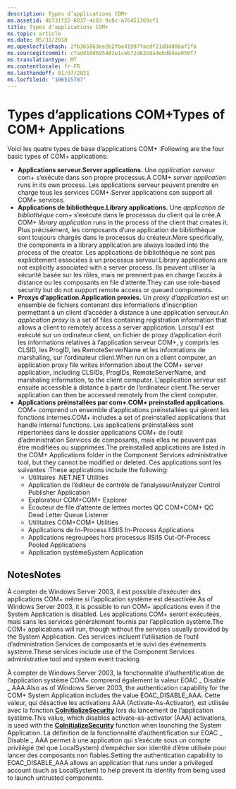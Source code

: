 ```yaml
---
description: Types d’applications COM+
ms.assetid: 4b731f22-6837-4c03-9c8c-a76451369cf1
title: Types d’applications COM+
ms.topic: article
ms.date: 05/31/2018
ms.openlocfilehash: 2fb365863ee2b2fbe41997facdf21d84866af1f6
ms.sourcegitcommit: c7add10d695482e1ceb72d62b8a4ebd84ea050f7
ms.translationtype: MT
ms.contentlocale: fr-FR
ms.lasthandoff: 01/07/2021
ms.locfileid: "106515787"
---
```

# <a name="types-of-com-applications"></a><span data-ttu-id="88954-103">Types d’applications COM+</span><span class="sxs-lookup"><span data-stu-id="88954-103">Types of COM+ Applications</span></span>

<span data-ttu-id="88954-104">Voici les quatre types de base d’applications COM+ :</span><span class="sxs-lookup"><span data-stu-id="88954-104">Following are the four basic types of COM+ applications:</span></span>

-   <span data-ttu-id="88954-105">**Applications serveur.**</span><span class="sxs-lookup"><span data-stu-id="88954-105">**Server applications.**</span></span> <span data-ttu-id="88954-106">Une *application serveur* com+ s’exécute dans son propre processus.</span><span class="sxs-lookup"><span data-stu-id="88954-106">A COM+ *server application* runs in its own process.</span></span> <span data-ttu-id="88954-107">Les applications serveur peuvent prendre en charge tous les services COM+.</span><span class="sxs-lookup"><span data-stu-id="88954-107">Server applications can support all COM+ services.</span></span>
-   <span data-ttu-id="88954-108">**Applications de bibliothèque.**</span><span class="sxs-lookup"><span data-stu-id="88954-108">**Library applications.**</span></span> <span data-ttu-id="88954-109">Une *application de bibliothèque* com+ s’exécute dans le processus du client qui la crée.</span><span class="sxs-lookup"><span data-stu-id="88954-109">A COM+ *library application* runs in the process of the client that creates it.</span></span> <span data-ttu-id="88954-110">Plus précisément, les composants d’une application de bibliothèque sont toujours chargés dans le processus du créateur.</span><span class="sxs-lookup"><span data-stu-id="88954-110">More specifically, the components in a library application are always loaded into the process of the creator.</span></span> <span data-ttu-id="88954-111">Les applications de bibliothèque ne sont pas explicitement associées à un processus serveur.</span><span class="sxs-lookup"><span data-stu-id="88954-111">Library applications are not explicitly associated with a server process.</span></span> <span data-ttu-id="88954-112">Ils peuvent utiliser la sécurité basée sur les rôles, mais ne prennent pas en charge l’accès à distance ou les composants en file d’attente.</span><span class="sxs-lookup"><span data-stu-id="88954-112">They can use role-based security but do not support remote access or queued components.</span></span>
-   <span data-ttu-id="88954-113">**Proxys d’application.**</span><span class="sxs-lookup"><span data-stu-id="88954-113">**Application proxies.**</span></span> <span data-ttu-id="88954-114">Un *proxy d’application* est un ensemble de fichiers contenant des informations d’inscription permettant à un client d’accéder à distance à une application serveur.</span><span class="sxs-lookup"><span data-stu-id="88954-114">An *application proxy* is a set of files containing registration information that allows a client to remotely access a server application.</span></span> <span data-ttu-id="88954-115">Lorsqu’il est exécuté sur un ordinateur client, un fichier de proxy d’application écrit les informations relatives à l’application serveur COM+, y compris les CLSID, les ProgID, les RemoteServerName et les informations de marshaling, sur l’ordinateur client.</span><span class="sxs-lookup"><span data-stu-id="88954-115">When run on a client computer, an application proxy file writes information about the COM+ server application, including CLSIDs, ProgIDs, RemoteServerName, and marshaling information, to the client computer.</span></span> <span data-ttu-id="88954-116">L’application serveur est ensuite accessible à distance à partir de l’ordinateur client.</span><span class="sxs-lookup"><span data-stu-id="88954-116">The server application can then be accessed remotely from the client computer.</span></span>
-   <span data-ttu-id="88954-117">**Applications préinstallées par com+**.</span><span class="sxs-lookup"><span data-stu-id="88954-117">**COM+ preinstalled applications**.</span></span> <span data-ttu-id="88954-118">COM+ comprend un ensemble d’applications préinstallées qui gèrent les fonctions internes.</span><span class="sxs-lookup"><span data-stu-id="88954-118">COM+ includes a set of preinstalled applications that handle internal functions.</span></span> <span data-ttu-id="88954-119">Les applications préinstallées sont répertoriées dans le dossier applications COM+ de l’outil d’administration Services de composants, mais elles ne peuvent pas être modifiées ou supprimées.</span><span class="sxs-lookup"><span data-stu-id="88954-119">The preinstalled applications are listed in the COM+ Applications folder in the Component Services administrative tool, but they cannot be modified or deleted.</span></span> <span data-ttu-id="88954-120">Ces applications sont les suivantes :</span><span class="sxs-lookup"><span data-stu-id="88954-120">These applications include the following:</span></span>
    -   <span data-ttu-id="88954-121">Utilitaires .NET</span><span class="sxs-lookup"><span data-stu-id="88954-121">.NET Utilities</span></span>
    -   <span data-ttu-id="88954-122">Application de l’éditeur de contrôle de l’analyseur</span><span class="sxs-lookup"><span data-stu-id="88954-122">Analyzer Control Publisher Application</span></span>
    -   <span data-ttu-id="88954-123">Explorateur COM+</span><span class="sxs-lookup"><span data-stu-id="88954-123">COM+ Explorer</span></span>
    -   <span data-ttu-id="88954-124">Écouteur de file d’attente de lettres mortes QC COM+</span><span class="sxs-lookup"><span data-stu-id="88954-124">COM+ QC Dead Letter Queue Listener</span></span>
    -   <span data-ttu-id="88954-125">Utilitaires COM+</span><span class="sxs-lookup"><span data-stu-id="88954-125">COM+ Utilities</span></span>
    -   <span data-ttu-id="88954-126">Applications de In-Process IIS</span><span class="sxs-lookup"><span data-stu-id="88954-126">IIS In-Process Applications</span></span>
    -   <span data-ttu-id="88954-127">Applications regroupées hors processus IIS</span><span class="sxs-lookup"><span data-stu-id="88954-127">IIS Out-Of-Process Pooled Applications</span></span>
    -   <span data-ttu-id="88954-128">Application système</span><span class="sxs-lookup"><span data-stu-id="88954-128">System Application</span></span>

## <a name="notes"></a><span data-ttu-id="88954-129">Notes</span><span class="sxs-lookup"><span data-stu-id="88954-129">Notes</span></span>

<span data-ttu-id="88954-130">À compter de Windows Server 2003, il est possible d’exécuter des applications COM+ même si l’application système est désactivée.</span><span class="sxs-lookup"><span data-stu-id="88954-130">As of Windows Server 2003, it is possible to run COM+ applications even if the System Application is disabled.</span></span> <span data-ttu-id="88954-131">Les applications COM+ seront exécutées, mais sans les services généralement fournis par l’application système.</span><span class="sxs-lookup"><span data-stu-id="88954-131">The COM+ applications will run, though without the services usually provided by the System Application.</span></span> <span data-ttu-id="88954-132">Ces services incluent l’utilisation de l’outil d’administration Services de composants et le suivi des événements système.</span><span class="sxs-lookup"><span data-stu-id="88954-132">These services include use of the Component Services administrative tool and system event tracking.</span></span>

<span data-ttu-id="88954-133">À compter de Windows Server 2003, la fonctionnalité d’authentification de l’application système COM+ comprend également la valeur EOAC \_ Disable \_ AAA.</span><span class="sxs-lookup"><span data-stu-id="88954-133">Also as of Windows Server 2003, the authentication capability for the COM+ System Application includes the value EOAC\_DISABLE\_AAA.</span></span> <span data-ttu-id="88954-134">Cette valeur, qui désactive les activations AAA (Activate-As-Activator), est utilisée avec la fonction [**CoInitializeSecurity**](/windows/desktop/api/combaseapi/nf-combaseapi-coinitializesecurity) lors du lancement de l’application système.</span><span class="sxs-lookup"><span data-stu-id="88954-134">This value, which disables activate-as-activator (AAA) activations, is used with the [**CoInitializeSecurity**](/windows/desktop/api/combaseapi/nf-combaseapi-coinitializesecurity) function when launching the System Application.</span></span> <span data-ttu-id="88954-135">La définition de la fonctionnalité d’authentification sur EOAC \_ Disable \_ AAA permet à une application qui s’exécute sous un compte privilégié (tel que LocalSystem) d’empêcher son identité d’être utilisée pour lancer des composants non fiables.</span><span class="sxs-lookup"><span data-stu-id="88954-135">Setting the authentication capability to EOAC\_DISABLE\_AAA allows an application that runs under a privileged account (such as LocalSystem) to help prevent its identity from being used to launch untrusted components.</span></span>

 

 
